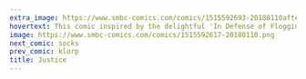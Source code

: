 ```yaml
---
extra_image: https://www.smbc-comics.com/comics/1515592693-20180110after.png
hovertext: This comic inspired by the delightful 'In Defense of Flogging' by Peter Moskos.
image: https://www.smbc-comics.com/comics/1515592617-20180110.png
next_comic: socks
prev_comic: klorp
title: Justice
---
```


